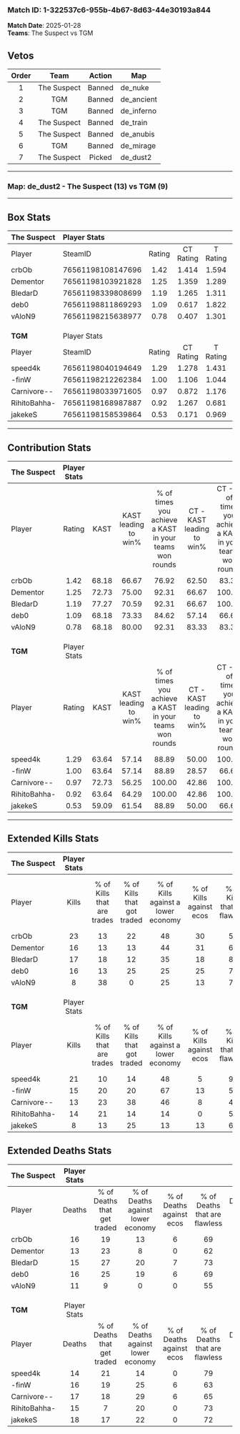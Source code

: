### Match ID: 1-322537c6-955b-4b67-8d63-44e30193a844  
**Match Date**: 2025-01-28  
**Teams**: The Suspect vs TGM  

## Vetos  

| Order | Team | Action | Map |
| :---: | :--: | :----: | --- |
| 1 | The Suspect | Banned | de_nuke |
| 2 | TGM | Banned | de_ancient |
| 3 | TGM | Banned | de_inferno |
| 4 | The Suspect | Banned | de_train |
| 5 | The Suspect | Banned | de_anubis |
| 6 | TGM | Banned | de_mirage |
| 7 | The Suspect | Picked | de_dust2 |

---  

### **Map**: de_dust2 - The Suspect (13) vs TGM (9)  
---  

## Box Stats  

| **The Suspect** | Player Stats      |        |           |          |       |       |       |         |        |      |     |
| :- | :- | :-: | :-: | :-: | :-: | :-: | :-: | :-: | :-: | :-: | :-: |
| Player          | SteamID           | Rating | CT Rating | T Rating | KAST  |  ADR  | Kills | Assists | Deaths | K/D  | HS% |
| crbOb           | 76561198108147696 |  1.42  |   1.414   |  1.594   | 68.18 | 100.2 |  23   |    6    |   16   | 1.44 | 65  |
| Dementor        | 76561198103921828 |  1.25  |   1.359   |  1.289   | 72.73 | 90.3  |  16   |   12    |   13   | 1.23 | 43  |
| BledarD         | 76561198339808699 |  1.19  |   1.265   |  1.311   | 77.27 | 75.3  |  17   |    4    |   15   | 1.13 | 29  |
| deb0            | 76561198811869293 |  1.09  |   0.617   |  1.822   | 68.18 | 83.6  |  16   |    5    |   16   | 1.00 | 75  |
| vAloN9          | 76561198215638977 |  0.78  |   0.407   |  1.301   | 68.18 | 45.3  |   8   |    6    |   11   | 0.73 | 50  |
|                 |                   |        |           |          |       |       |       |         |        |      |     |
|                 |                   |        |           |          |       |       |       |         |        |      |     |
|                 |                   |        |           |          |       |       |       |         |        |      |     |
| **TGM**         | Player Stats      |        |           |          |       |       |       |         |        |      |     |
| Player          | SteamID           | Rating | CT Rating | T Rating | KAST  |  ADR  | Kills | Assists | Deaths | K/D  | HS% |
| speed4k         | 76561198040194649 |  1.29  |   1.278   |  1.431   | 63.64 | 84.5  |  21   |    1    |   14   | 1.50 | 28  |
| -finW           | 76561198212262384 |  1.00  |   1.106   |  1.044   | 63.64 | 80.8  |  15   |    3    |   16   | 0.94 | 66  |
| Carnivore--     | 76561198033971605 |  0.97  |   0.872   |  1.176   | 72.73 | 77.2  |  13   |    6    |   17   | 0.76 | 46  |
| RihitoBahha-    | 76561198168987887 |  0.92  |   1.267   |  0.681   | 63.64 | 63.0  |  14   |    2    |   15   | 0.93 | 71  |
| jakekeS         | 76561198158539864 |  0.53  |   0.171   |  0.969   | 59.09 | 42.8  |   8   |    5    |   18   | 0.44 | 62  |
---  

## Contribution Stats  

| **The Suspect** | Player Stats |       |                      |                                                        |                           |                                                             |                          |                                                            |
| :- | :-: | :-: | :-: | :-: | :-: | :-: | :-: | :-: |
| Player          |    Rating    | KAST  | KAST leading to win% | % of times you achieve a KAST in your teams won rounds | CT - KAST leading to win% | CT - % of times you achieve a KAST in your teams won rounds | T - KAST leading to win% | T - % of times you achieve a KAST in your teams won rounds |
| crbOb           |     1.42     | 68.18 |        66.67         |                         76.92                          |           62.50           |                            83.33                            |          71.43           |                           71.43                            |
| Dementor        |     1.25     | 72.73 |        75.00         |                         92.31                          |           66.67           |                           100.00                            |          85.71           |                           85.71                            |
| BledarD         |     1.19     | 77.27 |        70.59         |                         92.31                          |           66.67           |                           100.00                            |          75.00           |                           85.71                            |
| deb0            |     1.09     | 68.18 |        73.33         |                         84.62                          |           57.14           |                            66.67                            |          87.50           |                           100.00                           |
| vAloN9          |     0.78     | 68.18 |        80.00         |                         92.31                          |           83.33           |                            83.33                            |          77.78           |                           100.00                           |
|                 |              |       |                      |                                                        |                           |                                                             |                          |                                                            |
|                 |              |       |                      |                                                        |                           |                                                             |                          |                                                            |
|                 |              |       |                      |                                                        |                           |                                                             |                          |                                                            |
| **TGM**         | Player Stats |       |                      |                                                        |                           |                                                             |                          |                                                            |
| Player          |    Rating    | KAST  | KAST leading to win% | % of times you achieve a KAST in your teams won rounds | CT - KAST leading to win% | CT - % of times you achieve a KAST in your teams won rounds | T - KAST leading to win% | T - % of times you achieve a KAST in your teams won rounds |
| speed4k         |     1.29     | 63.64 |        57.14         |                         88.89                          |           50.00           |                           100.00                            |          62.50           |                           83.33                            |
| -finW           |     1.00     | 63.64 |        57.14         |                         88.89                          |           28.57           |                            66.67                            |          85.71           |                           100.00                           |
| Carnivore--     |     0.97     | 72.73 |        56.25         |                         100.00                         |           42.86           |                           100.00                            |          66.67           |                           100.00                           |
| RihitoBahha-    |     0.92     | 63.64 |        64.29         |                         100.00                         |           42.86           |                           100.00                            |          85.71           |                           100.00                           |
| jakekeS         |     0.53     | 59.09 |        61.54         |                         88.89                          |           50.00           |                            66.67                            |          66.67           |                           100.00                           |
---  

## Extended Kills Stats  

| **The Suspect** | Player Stats |                            |                            |                                    |                         |                              |                                 |                                       |                    |           |
| :- | :-: | :-: | :-: | :-: | :-: | :-: | :-: | :-: | :-: | :-: |
| Player          |    Kills     | % of Kills that are trades | % of Kills that got traded | % of Kills against a lower economy | % of Kills against ecos | % of Kills that are flawless | % of Kills that are close duels | % of Kills that are assisted by flash | Pistol Round Kills | AWP Kills |
| crbOb           |      23      |             13             |             22             |                 48                 |           30            |              57              |                4                |                   4                   |         4          |     0     |
| Dementor        |      16      |             13             |             13             |                 44                 |           31            |              69              |                6                |                   6                   |         0          |     0     |
| BledarD         |      17      |             18             |             12             |                 35                 |           18            |              82              |                0                |                   6                   |         1          |    10     |
| deb0            |      16      |             13             |             25             |                 25                 |           25            |              75              |                6                |                   0                   |         1          |     0     |
| vAloN9          |      8       |             38             |             0              |                 25                 |           13            |              75              |                0                |                  13                   |         1          |     0     |
|                 |              |                            |                            |                                    |                         |                              |                                 |                                       |                    |           |
|                 |              |                            |                            |                                    |                         |                              |                                 |                                       |                    |           |
|                 |              |                            |                            |                                    |                         |                              |                                 |                                       |                    |           |
| **TGM**         | Player Stats |                            |                            |                                    |                         |                              |                                 |                                       |                    |           |
| Player          |    Kills     | % of Kills that are trades | % of Kills that got traded | % of Kills against a lower economy | % of Kills against ecos | % of Kills that are flawless | % of Kills that are close duels | % of Kills that are assisted by flash | Pistol Round Kills | AWP Kills |
| speed4k         |      21      |             10             |             14             |                 48                 |            5            |              90              |                0                |                   0                   |         1          |    15     |
| -finW           |      15      |             20             |             20             |                 67                 |           13            |              53              |               13                |                  13                   |         0          |     0     |
| Carnivore--     |      13      |             23             |             38             |                 46                 |            8            |              46              |                8                |                   8                   |         1          |     1     |
| RihitoBahha-    |      14      |             21             |             14             |                 14                 |            0            |              57              |                7                |                   7                   |         4          |     1     |
| jakekeS         |      8       |             13             |             25             |                 13                 |           13            |              63              |                0                |                   0                   |         2          |     2     |
## Extended Deaths Stats  

| **The Suspect** | Player Stats |                             |                                   |                          |                               |                            |                           |               |
| :- | :-: | :-: | :-: | :-: | :-: | :-: | :-: | :-: |
| Player          |    Deaths    | % of Deaths that get traded | % of Deaths against lower economy | % of Deaths against ecos | % of Deaths that are flawless | % of Deaths that are close | % of Deaths while blinded | Deaths to AWP |
| crbOb           |      16      |             19              |                13                 |            6             |              69               |             6              |            13             |       5       |
| Dementor        |      13      |             23              |                 8                 |            0             |              62               |             8              |             8             |       4       |
| BledarD         |      15      |             27              |                20                 |            7             |              73               |             0              |             0             |       4       |
| deb0            |      16      |             25              |                19                 |            6             |              69               |             6              |             0             |       4       |
| vAloN9          |      11      |              9              |                 0                 |            0             |              55               |             9              |             9             |       2       |
|                 |              |                             |                                   |                          |                               |                            |                           |               |
|                 |              |                             |                                   |                          |                               |                            |                           |               |
|                 |              |                             |                                   |                          |                               |                            |                           |               |
| **TGM**         | Player Stats |                             |                                   |                          |                               |                            |                           |               |
| Player          |    Deaths    | % of Deaths that get traded | % of Deaths against lower economy | % of Deaths against ecos | % of Deaths that are flawless | % of Deaths that are close | % of Deaths while blinded | Deaths to AWP |
| speed4k         |      14      |             21              |                14                 |            0             |              79               |             7              |             7             |       5       |
| -finW           |      16      |             19              |                25                 |            6             |              63               |             0              |             0             |       3       |
| Carnivore--     |      17      |             18              |                29                 |            6             |              65               |             12             |            12             |       1       |
| RihitoBahha-    |      15      |              7              |                20                 |            0             |              73               |             0              |             0             |       1       |
| jakekeS         |      18      |             17              |                22                 |            0             |              72               |             0              |             6             |       0       |
